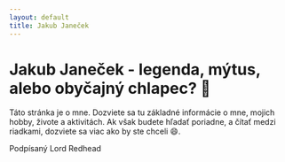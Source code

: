 ```yaml
---
layout: default
title: Jakub Janeček
---
```

# Jakub Janeček - legenda, mýtus, alebo obyčajný chlapec? :thinking:

Táto stránka je o mne. Dozviete sa tu základné informácie o mne, mojich hobby, živote a aktivitách.
Ak však budete hľadať poriadne, a čítať medzi riadkami, dozviete sa viac ako by ste chceli :smile:.

Podpísaný Lord Redhead